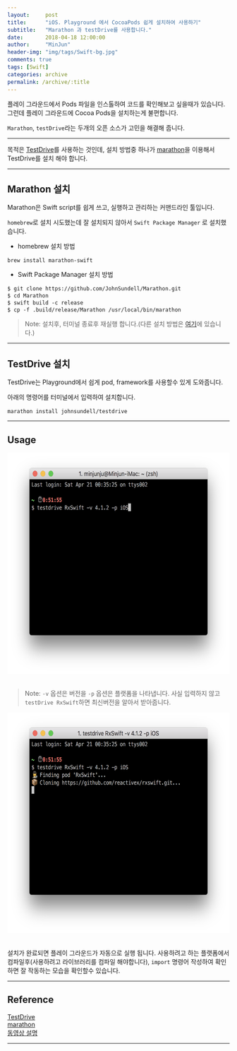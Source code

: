 ```yaml
---
layout:     post
title:      "iOS. Playground 에서 CocoaPods 쉽게 설치하여 사용하기"
subtitle:   "Marathon 과 testDrive를 사용합니다."
date:       2018-04-18 12:00:00
author:     "MinJun"
header-img: "img/tags/Swift-bg.jpg"
comments: true 
tags: [Swift]
categories: archive
permalink: /archive/:title
---
```


플레이 그라운드에서 Pods 파일을 인스톨하여 코드를 확인해보고 싶을때가 있습니다. 그런데 플레이 그라운드에 Cocoa Pods을 설치하는게 불편합니다. 

`Marathon`, `testDrive`라는 두개의 오픈 소스가 고민을 해결해 줍니다.

---

목적은 [TestDrive](https://github.com/JohnSundell/TestDrive)를 사용하는 것인데, 설치 방법중 하나가 [marathon](https://github.com/johnsundell/marathon)을 이용해서 TestDrive를 설치 해야 합니다. 

---

## Marathon 설치

Marathon은 Swift script를 쉽게 쓰고, 실행하고 관리하는 커맨드라인 툴입니다. 

`homebrew`로 설치 시도했는데 잘 설치되지 않아서 `Swift Package Manager` 로 설치했습니다. 

- homebrew 설치 방법

```
brew install marathon-swift
```

- Swift Package Manager 설치 방법

```
$ git clone https://github.com/JohnSundell/Marathon.git
$ cd Marathon
$ swift build -c release
$ cp -f .build/release/Marathon /usr/local/bin/marathon
```

> Note: 설치후, 터미널 종료후 재실행 합니다.(다른 설치 방법은 [여기](https://github.com/johnsundell/marathon)에 있습니다.)

---

## TestDrive 설치

TestDrive는 Playground에서 쉽게 pod, framework를 사용할수 있게 도와줍니다. 

아래의 명령어를 터미널에서 입력하여 설치합니다. 

```
marathon install johnsundell/testdrive
```

---

## Usage 

<center><img src="/img/posts/TestDrive.png" width="700" height="500"></center> <br> 

> Note: `-v` 옵션은 버전을 `-p` 옵션은 플랫폼을 나타냅니다. 사실 입력하지 않고 `testDrive RxSwift`하면 최신버전을 알아서 받아줍니다. 

<center><img src="/img/posts/TestDrive1.png" width="700" height="500"></center> <br> 

설치가 완료되면 플레이 그라운드가 자동으로 실행 됩니다. 사용하려고 하는 플랫폼에서 컴파일후(사용하려고 라이브러리를 컴파일 해야합니다), `import` 명령어 작성하여 확인하면 잘 작동하는 모습을 확인할수 있습니다.


---

## Reference 


[TestDrive](https://github.com/JohnSundell/TestDrive)<br>
[marathon](https://github.com/johnsundell/marathon)<br>
[동영상 설명](https://www.youtube.com/watch?v=qf7xVYYsR0Y&t=282s)





---








